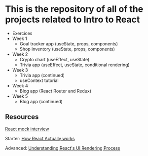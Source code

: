# This is the repository of all of the projects related to Intro to React

- Exercices
- Week 1
  - Goal tracker app (useState, props, components)
  - Shop inventory (useState, props, components)
- Week 2
  - Crypto chart (useEffect, useState)
  - Trivia app (useEffect, useState, conditional rendering)
- Week 3
  - Trivia app (continued)
  - useContext tutorial
- Week 4
  - Blog app (React Router and Redux)
- Week 5
  - Blog app (continued)

## Resources

[React mock interview](https://www.youtube.com/watch?v=QjBAEPcNZHs)

Starter:
[How React Actually works](https://www.youtube.com/watch?v=za2FZ8QCE18)

Advanced:
[Understanding React's UI Rendering Process](https://www.youtube.com/watch?v=i793Qm6kv3U)
